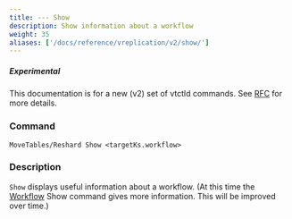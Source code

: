 ```yaml
---
title: --- Show
description: Show information about a workflow
weight: 35
aliases: ['/docs/reference/vreplication/v2/show/']
---
```


##### _Experimental_

This documentation is for a new (v2) set of vtctld commands. See [RFC](https://github.com/vitessio/vitess/issues/7225) for more details.

### Command

```
MoveTables/Reshard Show <targetKs.workflow>
```

### Description

`Show` displays useful information about a workflow. (At this time the [Workflow](../../workflow) Show command gives more information. This will be improved over time.)
